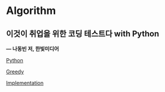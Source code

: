 # Algorithm

## 이것이 취업을 위한 코딩 테스트다 with Python

**— 나동빈 저, 한빛미디어**

[Python](Algorithm%2099c00f53b1f443dab70b1e964eb49545/Python%20f01bcd7ee2884bb19c7e5186fadb31bf.md)

[Greedy](Algorithm%2099c00f53b1f443dab70b1e964eb49545/Greedy%209c69e411bd4040f0961288cba3248106.md)

[Implementation](Algorithm%2099c00f53b1f443dab70b1e964eb49545/Implementation%20edf879b079364ff3aaabf643f5b2d00d.md)